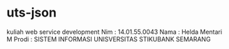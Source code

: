 # uts-json
kuliah web service development 
Nim : 14.01.55.0043 
Nama : Helda Mentari M 
Prodi : SISTEM INFORMASI 
UNISVERSITAS STIKUBANK SEMARANG
